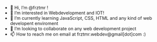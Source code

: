 - 👋 Hi, I’m @frztmr !
- 👀 I’m interested in Webdevelopment and IOT!
- 🌱 I’m currently learning JavaScript, CSS, HTML and any kind of web developent enviroment
- 💞️ I’m looking to collaborate on any web development project
- 📫 How to reach me on email at frztmr.webdev@gmail[dot]com :)

<!---
frztmr/frztmr is a ✨ special ✨ repository because its `README.md` (this file) appears on your GitHub profile.
You can click the Preview link to take a look at your changes.
--->
